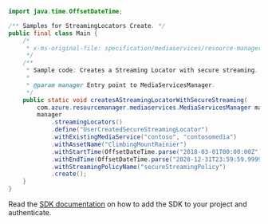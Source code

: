 ```java
import java.time.OffsetDateTime;

/** Samples for StreamingLocators Create. */
public final class Main {
    /*
     * x-ms-original-file: specification/mediaservices/resource-manager/Microsoft.Media/stable/2021-11-01/examples/streaming-locators-create-secure.json
     */
    /**
     * Sample code: Creates a Streaming Locator with secure streaming.
     *
     * @param manager Entry point to MediaServicesManager.
     */
    public static void createsAStreamingLocatorWithSecureStreaming(
        com.azure.resourcemanager.mediaservices.MediaServicesManager manager) {
        manager
            .streamingLocators()
            .define("UserCreatedSecureStreamingLocator")
            .withExistingMediaService("contoso", "contosomedia")
            .withAssetName("ClimbingMountRainier")
            .withStartTime(OffsetDateTime.parse("2018-03-01T00:00:00Z"))
            .withEndTime(OffsetDateTime.parse("2028-12-31T23:59:59.9999999Z"))
            .withStreamingPolicyName("secureStreamingPolicy")
            .create();
    }
}
```

Read the [SDK documentation](https://github.com/Azure/azure-sdk-for-java/blob/azure-resourcemanager-mediaservices_2.0.0/sdk/mediaservices/azure-resourcemanager-mediaservices/README.md) on how to add the SDK to your project and authenticate.
